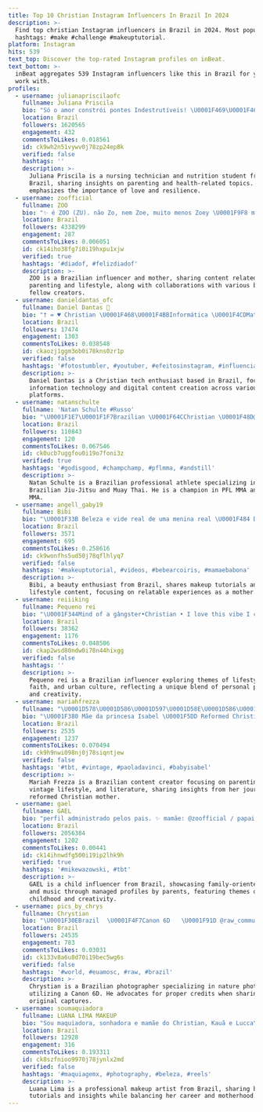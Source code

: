 ```yaml
---
title: Top 10 Christian Instagram Influencers In Brazil In 2024
description: >-
  Find top christian Instagram influencers in Brazil in 2024. Most popular
  hashtags: #make #challenge #makeuptutorial.
platform: Instagram
hits: 539
text_top: Discover the top-rated Instagram profiles on inBeat.
text_bottom: >-
  inBeat aggregates 539 Instagram influencers like this in Brazil for you to
  work with.
profiles:
  - username: julianapriscilaofc
    fullname: Juliana Priscila
    bio: "Só o amor constrói pontes Indestrutíveis! \U0001F469‍\U0001F466Mãe do Christian \U0001F47C\U0001F3FBMãe do Sebastian \U0001F469‍\U0001F393 Tec. Enfermagem \U0001FA7A ⚜️Nutrição 2/8 ⚖️\U0001F40D\U0001F33E"
    location: Brazil
    followers: 1620565
    engagement: 432
    commentsToLikes: 0.018561
    id: ck9wh2n51vywv0j78zp24ep8k
    verified: false
    hashtags: ''
    description: >-
      Juliana Priscila is a nursing technician and nutrition student from
      Brazil, sharing insights on parenting and health-related topics. She
      emphasizes the importance of love and resilience.
  - username: zoofficial
    fullname: ZOO
    bio: "✨ é ZOO (ZU). não Zo, nem Zoe, muito menos Zoey \U0001F9F8 mãe do @gael e do @igdonikki ⚠️ @pripanki \U0001F5A4 @christian_fig"
    location: Brazil
    followers: 4338299
    engagement: 287
    commentsToLikes: 0.006051
    id: ck14iho38fg7i0i19hxpu1xjw
    verified: true
    hashtags: '#diadof, #felizdiadof'
    description: >-
      ZOO is a Brazilian influencer and mother, sharing content related to
      parenting and lifestyle, along with collaborations with various brands and
      fellow creators.
  - username: danieldantas_ofc
    fullname: Daniel Dantas 
    bio: "† = ♥ Christian \U0001F468‍\U0001F4BBInformática \U0001F4CDMata Grande | AL | Brasil"
    location: Brazil
    followers: 17474
    engagement: 1303
    commentsToLikes: 0.038548
    id: ckaozj1ggm3ob0i78kns0zr1p
    verified: false
    hashtags: '#fotostumbler, #youtuber, #efeitosinstagram, #influenciadoresdigitais'
    description: >-
      Daniel Dantas is a Christian tech enthusiast based in Brazil, focusing on
      information technology and digital content creation across various
      platforms.
  - username: natanschulte
    fullname: 'Natan Schulte #Russo'
    bio: "\U0001F1E7\U0001F1F7Brazilian \U0001F64CChristian \U0001F48D@isabella_dares_schulte \U0001F94BBJJ & MuayThai \U0001F44A@americantopteam \U0001F451\U0001F4B0@pflmma Champ Champ \U0001F3C6@xfcmma GP Champ \U0001F4E7natanschulte65@gmail.com"
    location: Brazil
    followers: 110843
    engagement: 120
    commentsToLikes: 0.067546
    id: ck0ucb7uggfou0i19o7foni3z
    verified: true
    hashtags: '#godisgood, #champchamp, #pflmma, #andstill'
    description: >-
      Natan Schulte is a Brazilian professional athlete specializing in
      Brazilian Jiu-Jitsu and Muay Thai. He is a champion in PFL MMA and XFC
      MMA.
  - username: angell_gaby19
    fullname: Bibi
    bio: "\U0001F33B Beleza e vide real de uma menina real \U0001F484 Dicas e tutorias \U0001F4F7 assistam os stores \U0001F930\U0001F3FBmamãe do príncipe Christian\U0001F499"
    location: Brazil
    followers: 3571
    engagement: 695
    commentsToLikes: 0.258616
    id: ck9wonfhs5ud50j78qflhlyq7
    verified: false
    hashtags: '#makeuptutorial, #videos, #bebearcoiris, #mamaebabona'
    description: >-
      Bibi, a beauty enthusiast from Brazil, shares makeup tutorials and
      lifestyle content, focusing on relatable experiences as a mother.
  - username: reiiiking
    fullname: Pequeno rei
    bio: "\U0001F344Mind of a gângster•Christian • I love this vibe I can't stop"
    location: Brazil
    followers: 38362
    engagement: 1176
    commentsToLikes: 0.048506
    id: ckap2wsd80ndw0i78n44hixgg
    verified: false
    hashtags: ''
    description: >-
      Pequeno rei is a Brazilian influencer exploring themes of lifestyle,
      faith, and urban culture, reflecting a unique blend of personal philosophy
      and creativity.
  - username: mariahfrezza
    fullname: "\U0001D578\U0001D586\U0001D597\U0001D58E\U0001D586\U0001D58D \U0001D572\U0001D586\U0001D58E\U0001D586 \U0001D571\U0001D597\U0001D58A\U0001D59F\U0001D59F\U0001D586"
    bio: "\U0001F380 Mãe da princesa Isabel \U0001F5DD Reformed Christian \U0001F5DD Vintage \U0001F5DD Books"
    location: Brazil
    followers: 2535
    engagement: 1237
    commentsToLikes: 0.070494
    id: ck9h9nwi098nj0j78siqntjew
    verified: false
    hashtags: '#tbt, #vintage, #paoladavinci, #babyisabel'
    description: >-
      Mariah Frezza is a Brazilian content creator focusing on parenting,
      vintage lifestyle, and literature, sharing insights from her journey as a
      reformed Christian mother.
  - username: gael
    fullname: GAEL
    bio: "perfil administrado pelos pais. ✨ mamãe: @zoofficial / papai: @christian_fig \U0001F3B6@mundodogaeloficial"
    location: Brazil
    followers: 2056384
    engagement: 1202
    commentsToLikes: 0.00441
    id: ck14ihnwdfg500i19ip2lhk9h
    verified: true
    hashtags: '#mikewazowski, #tbt'
    description: >-
      GAEL is a child influencer from Brazil, showcasing family-oriented content
      and music through managed profiles by parents, featuring themes of
      childhood and creativity.
  - username: pics_by_chrys
    fullname: Chrystian
    bio: "\U0001F30EBrazil⠀ \U0001F4F7Canon 6D ⠀ \U0001F91D @raw_community member ⠀ \U0001F64FChristian⠀ ☘️Nature lover \U0001F451 MJ fan⠀ ©️All captures are mine, use them with proper credits"
    location: Brazil
    followers: 24535
    engagement: 783
    commentsToLikes: 0.03031
    id: ck133v8a6u8d70i19bec5wg6s
    verified: false
    hashtags: '#world, #euamosc, #raw, #brazil'
    description: >-
      Chrystian is a Brazilian photographer specializing in nature photography,
      utilizing a Canon 6D. He advocates for proper credits when sharing his
      original captures.
  - username: soumaquiadora
    fullname: LUANA LIMA MAKEUP
    bio: "Sou maquiadora, sonhadora e mamãe do Christian, Kauã e Lucca\U0001F499 \U0001F4F2Contato: (87) 99968-7668"
    location: Brazil
    followers: 12928
    engagement: 316
    commentsToLikes: 0.193311
    id: ck8szfnioo9970j78jynlx2md
    verified: false
    hashtags: '#maquiagemx, #photography, #beleza, #reels'
    description: >-
      Luana Lima is a professional makeup artist from Brazil, sharing beauty
      tutorials and insights while balancing her career and motherhood.
---
```



